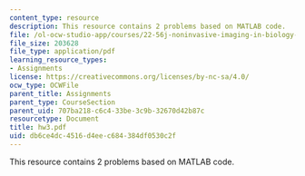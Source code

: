 ```yaml
---
content_type: resource
description: This resource contains 2 problems based on MATLAB code.
file: /ol-ocw-studio-app/courses/22-56j-noninvasive-imaging-in-biology-and-medicine-fall-2005/db6ce4dc4516d4eec684384df0530c2f_hw3.pdf
file_size: 203628
file_type: application/pdf
learning_resource_types:
- Assignments
license: https://creativecommons.org/licenses/by-nc-sa/4.0/
ocw_type: OCWFile
parent_title: Assignments
parent_type: CourseSection
parent_uid: 707ba218-c6c4-33be-3c9b-32670d42b87c
resourcetype: Document
title: hw3.pdf
uid: db6ce4dc-4516-d4ee-c684-384df0530c2f
---
```

This resource contains 2 problems based on MATLAB code.